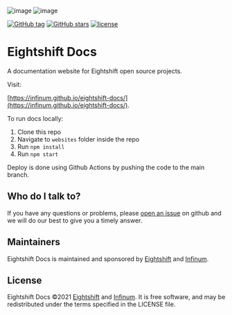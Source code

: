 ![image](https://user-images.githubusercontent.com/77000136/146529640-fb4a0dc8-af62-4249-ae05-fa3286b46a22.png#gh-light-mode-only)
![image](https://user-images.githubusercontent.com/77000136/146529660-5a68acb5-e6a3-4634-8603-5c03e52779ea.png#gh-dark-mode-only)

[![GitHub tag](https://img.shields.io/github/tag/infinum/eightshift-docs.svg?style=for-the-badge)](https://github.com/infinum/eightshift-docs)
[![GitHub stars](https://img.shields.io/github/stars/infinum/eightshift-docs.svg?style=for-the-badge&label=Stars)](https://github.com/infinum/eightshift-docs/)
[![license](https://img.shields.io/github/license/infinum/eightshift-docs.svg?style=for-the-badge)](https://github.com/infinum/eightshift-docs)

# Eightshift Docs

A documentation website for Eightshift open source projects.

Visit:

[https://infinum.github.io/eightshift-docs/](https://infinum.github.io/eightshift-docs/).

To run docs locally:

1. Clone this repo
2. Navigate to `websites` folder inside the repo
3. Run `npm install`
4. Run `npm start`

Deploy is done using Github Actions by pushing the code to the main branch.

## Who do I talk to?

If you have any questions or problems, please [open an issue](https://github.com/infinum/eightshift-docs/issues) on github and we will do our best to give you a timely answer.

## Maintainers
Eightshift Docs is maintained and sponsored by
[Eightshift](https://eightshift.com) and [Infinum](https://infinum.com).

## License
Eightshift Docs &copy;2021 [Eightshift](https://eightshift.com) and [Infinum](https://infinum.com). It is free software, and may be redistributed under the terms specified in the LICENSE file.
